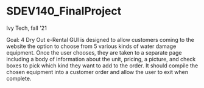 # SDEV140_FinalProject
Ivy Tech, fall '21

Goal: 4 Dry Out e-Rental GUI is designed to allow customers coming to the website the option to choose from 5 various kinds of water damage equipment. 
Once the user chooses, they are taken to a separate page including a body of information about the unit, pricing, a picture, and check boxes to 
pick which kind they want to add to the order. It should compile the chosen equipment into a customer order and allow the user to exit when complete. 
